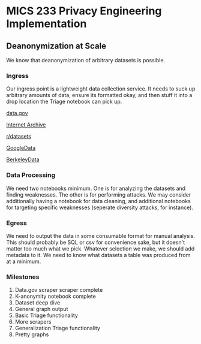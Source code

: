 # MICS 233 Privacy Engineering Implementation

## Deanonymization at Scale

We know that deanonymization of arbitrary datasets is possible.

### Ingress

Our ingress point is a lightweight data collection service.  It needs to suck up arbitrary amounts of data, ensure its formatted okay, and then stuff it into a drop location the Triage notebook can pick up.

[data.gov](https://www.data.gov/)

[Internet Archive](https://archive.org/web/)

[r/datasets](https://www.reddit.com/r/datasets/)

[GoogleData](https://toolbox.google.com/datasetsearch)

[BerkeleyData](https://dlab.berkeley.edu/data-resources/data)

### Data Processing

We need two notebooks minimum.  One is for analyzing the datasets and finding weaknesses.  The other is for performing attacks.  We may consider additionally having a notebook for data cleaning, and additional notebooks for targeting specific weaknesses (seperate diversity attacks, for instance).

### Egress

We need to output the data in some consumable format for manual analysis.  This should probably be SQL or csv for convenience sake, but it doesn't matter too much what we pick.  Whatever selection we make, we should add metadata to it.  We need to know what datasets a table was produced from at a minimum.  

### Milestones

1. Data.gov scraper scraper complete
1. K-anonymity notebook complete
1. Dataset deep dive
1. General graph output
1. Basic Triage functionality
1. More scrapers
1. Generalization Triage functionality
1. Pretty graphs